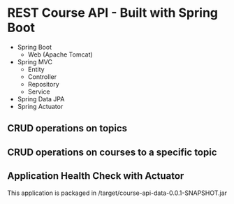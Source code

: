 # REST Course API - Built with Spring Boot
- Spring Boot
  - Web (Apache Tomcat)
- Spring MVC
  - Entity
  - Controller
  - Repository
  - Service
- Spring Data JPA
- Spring Actuator

## CRUD operations on topics
## CRUD operations on courses to a specific topic
## Application Health Check with Actuator

This application is packaged in /target/course-api-data-0.0.1-SNAPSHOT.jar
